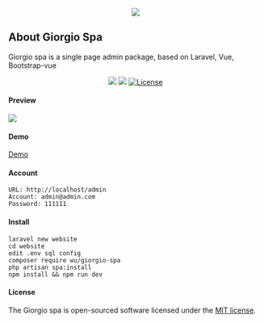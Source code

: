 <p align="center"><img src="https://www.m-finder.com/assets/logo.jpeg"></p>

## About Giorgio Spa
Giorgio spa is a single page admin package, based on Laravel, Vue, Bootstrap-vue

<p align="center">
<img src="https://img.shields.io/badge/Author-m--finder-red">
<img src="https://img.shields.io/badge/Laravel-7.1.1-red">
<a href="https://packagist.org/packages/wu/giorgio-spa"><img src="https://img.shields.io/badge/License-MIT-green" alt="License"></a>
</p>

#### Preview
![](https://repository-images.githubusercontent.com/247018339/e2357f00-65ee-11ea-8273-8fc1c3e12338)

#### Demo
[ Demo ](http://test.m-finder.com/admin)

#### Account
```
URL: http://localhost/admin
Account: admin@admin.com
Password: 111111
```

#### Install
```
laravel new website
cd website
edit .env sql config
composer require wu/giorgio-spa
php artisan spa:install
npm install && npm run dev
```

#### License

The Giorgio spa is open-sourced software licensed under the [MIT license](https://opensource.org/licenses/MIT).
